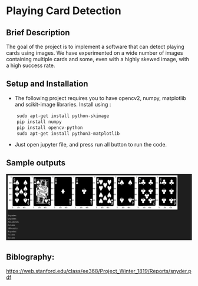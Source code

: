 # Playing Card Detection

## Brief Description

The goal of the project is to implement a software that can detect playing cards using images. We have experimented on a wide number of images containing multiple cards and some, even with a highly skewed image, with a high success rate. 

## Setup and Installation

- The following project requires you to have opencv2, numpy, matplotlib and scikit-image libraries. Install using :
```
    sudo apt-get install python-skimage
    pip install numpy
    pip install opencv-python
    sudo apt-get install python3-matplotlib
```
- Just open jupyter file, and press run all button to run the code. 

## Sample outputs
![image](./data/outs/Screenshot_20221128_235002.png)

## Biblography:
https://web.stanford.edu/class/ee368/Project_Winter_1819/Reports/snyder.pdf
